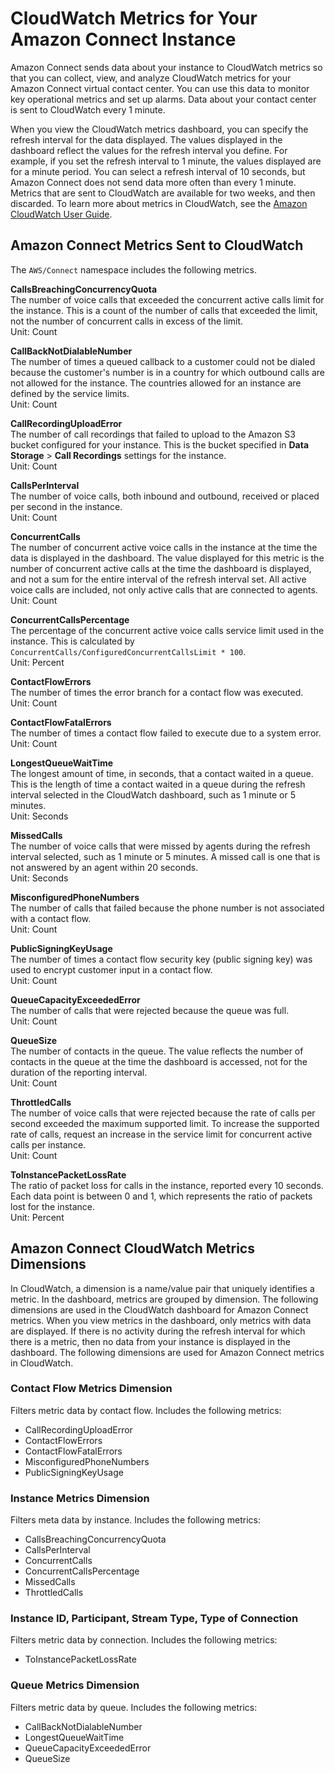 # CloudWatch Metrics for Your Amazon Connect Instance<a name="monitoring-cloudwatch"></a>

Amazon Connect sends data about your instance to CloudWatch metrics so that you can collect, view, and analyze CloudWatch metrics for your Amazon Connect virtual contact center\. You can use this data to monitor key operational metrics and set up alarms\. Data about your contact center is sent to CloudWatch every 1 minute\.

When you view the CloudWatch metrics dashboard, you can specify the refresh interval for the data displayed\. The values displayed in the dashboard reflect the values for the refresh interval you define\. For example, if you set the refresh interval to 1 minute, the values displayed are for a minute period\. You can select a refresh interval of 10 seconds, but Amazon Connect does not send data more often than every 1 minute\. Metrics that are sent to CloudWatch are available for two weeks, and then discarded\. To learn more about metrics in CloudWatch, see the [Amazon CloudWatch User Guide](https://docs.aws.amazon.com/AmazonCloudWatch/latest/monitoring/)\.

## Amazon Connect Metrics Sent to CloudWatch<a name="connect-metrics-cloudwatch"></a>

The `AWS/Connect` namespace includes the following metrics\.

**CallsBreachingConcurrencyQuota**  
The number of voice calls that exceeded the concurrent active calls limit for the instance\. This is a count of the number of calls that exceeded the limit, not the number of concurrent calls in excess of the limit\.  
Unit: Count

**CallBackNotDialableNumber**  
The number of times a queued callback to a customer could not be dialed because the customer's number is in a country for which outbound calls are not allowed for the instance\. The countries allowed for an instance are defined by the service limits\.  
Unit: Count

**CallRecordingUploadError**  
The number of call recordings that failed to upload to the Amazon S3 bucket configured for your instance\. This is the bucket specified in **Data Storage** > **Call Recordings** settings for the instance\.  
Unit: Count

**CallsPerInterval**  
The number of voice calls, both inbound and outbound, received or placed per second in the instance\.  
Unit: Count

**ConcurrentCalls**  
The number of concurrent active voice calls in the instance at the time the data is displayed in the dashboard\. The value displayed for this metric is the number of concurrent active calls at the time the dashboard is displayed, and not a sum for the entire interval of the refresh interval set\. All active voice calls are included, not only active calls that are connected to agents\.  
Unit: Count

**ConcurrentCallsPercentage**  
The percentage of the concurrent active voice calls service limit used in the instance\. This is calculated by `ConcurrentCalls/ConfiguredConcurrentCallsLimit * 100`\.  
Unit: Percent

**ContactFlowErrors**  
The number of times the error branch for a contact flow was executed\.  
Unit: Count

**ContactFlowFatalErrors**  
The number of times a contact flow failed to execute due to a system error\.  
Unit: Count

**LongestQueueWaitTime**  
The longest amount of time, in seconds, that a contact waited in a queue\. This is the length of time a contact waited in a queue during the refresh interval selected in the CloudWatch dashboard, such as 1 minute or 5 minutes\.  
Unit: Seconds

**MissedCalls**  
The number of voice calls that were missed by agents during the refresh interval selected, such as 1 minute or 5 minutes\. A missed call is one that is not answered by an agent within 20 seconds\.  
Unit: Seconds

**MisconfiguredPhoneNumbers**  
The number of calls that failed because the phone number is not associated with a contact flow\.  
Unit: Count

**PublicSigningKeyUsage**  
The number of times a contact flow security key \(public signing key\) was used to encrypt customer input in a contact flow\.  
Unit: Count

**QueueCapacityExceededError**  
The number of calls that were rejected because the queue was full\.  
Unit: Count

**QueueSize**  
The number of contacts in the queue\. The value reflects the number of contacts in the queue at the time the dashboard is accessed, not for the duration of the reporting interval\.  
Unit: Count

**ThrottledCalls**  
The number of voice calls that were rejected because the rate of calls per second exceeded the maximum supported limit\. To increase the supported rate of calls, request an increase in the service limit for concurrent active calls per instance\.  
Unit: Count

**ToInstancePacketLossRate**  
The ratio of packet loss for calls in the instance, reported every 10 seconds\. Each data point is between 0 and 1, which represents the ratio of packets lost for the instance\.  
Unit: Percent

## Amazon Connect CloudWatch Metrics Dimensions<a name="connect-cloudwatch-dimensions"></a>

In CloudWatch, a dimension is a name/value pair that uniquely identifies a metric\. In the dashboard, metrics are grouped by dimension\. The following dimensions are used in the CloudWatch dashboard for Amazon Connect metrics\. When you view metrics in the dashboard, only metrics with data are displayed\. If there is no activity during the refresh interval for which there is a metric, then no data from your instance is displayed in the dashboard\. The following dimensions are used for Amazon Connect metrics in CloudWatch\.

### Contact Flow Metrics Dimension<a name="contact-flow-dimension"></a>

Filters metric data by contact flow\. Includes the following metrics:
+ CallRecordingUploadError
+ ContactFlowErrors
+ ContactFlowFatalErrors
+ MisconfiguredPhoneNumbers
+ PublicSigningKeyUsage

### Instance Metrics Dimension<a name="instance-metrics-dimension"></a>

Filters meta data by instance\. Includes the following metrics:
+ CallsBreachingConcurrencyQuota
+ CallsPerInterval
+ ConcurrentCalls
+ ConcurrentCallsPercentage
+ MissedCalls
+ ThrottledCalls

### Instance ID, Participant, Stream Type, Type of Connection<a name="stream-type-dimension"></a>

Filters metric data by connection\. Includes the following metrics:
+ ToInstancePacketLossRate

### Queue Metrics Dimension<a name="queue-metrics-dimension"></a>

Filters metric data by queue\. Includes the following metrics:
+ CallBackNotDialableNumber
+ LongestQueueWaitTime
+ QueueCapacityExceededError
+  QueueSize 